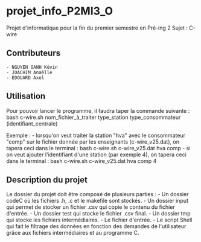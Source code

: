 # projet_info_P2MI3_O

Projet d'informatique pour la fin du premier semestre en Pré-ing 2
Sujet : C-wire

## Contributeurs

    - NGUYEN OANH Kévin
    - JOACHIM Anaëlle
    - EDOUARD Axel

## Utilisation 

Pour pouvoir lancer le programme, il faudra taper la commande suivante :
    bash c-wire.sh nom_fichier_à_traiter type_station type_consommateur (identifiant_centrale)

Exemple : - lorsqu'on veut traiter la station "hva" avec le consommateur "comp" sur le fichier donnée par les enseignants (c-wire_v25.dat), on tapera ceci dans le terminal :
                bash c-wire.sh c-wire_v25.dat hva comp
          - si on veut ajouter l'identifiant d'une station (par exemple 4), on tapera ceci dans le terminal :
                bash c-wire.sh c-wire_v25.dat hva comp 4

## Description du projet

Le dossier du projet doit être composé de plusieurs parties :
    - Un dossier codeC où les fichiers .h, .c et le makefile sont stockés.
    - Un dossier input qui permet de stocker un fichier .csv qui copie le contenu du fichier d'entrée.
    - Un dossier test qui stocke le fichier .csv final.
    - Un dossier tmp qui stocke les fichiers intermédiaires.
    - Le fichier d'entrée.
    - Le script Shell qui fait le filtrage des données en fonction des demandes de l'utilisateur grâce aux fichiers intermédiaires et au programme C.

